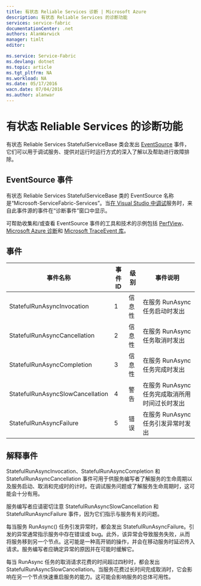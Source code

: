 ```yaml
---
title: 有状态 Reliable Services 诊断 | Microsoft Azure
description: 有状态 Reliable Services 的诊断功能
services: service-fabric
documentationCenter: .net
authors: AlanWarwick
manager: timlt
editor: 

ms.service: Service-Fabric
ms.devlang: dotnet
ms.topic: article
ms.tgt_pltfrm: NA
ms.workload: NA
ms.date: 05/17/2016
wacn.date: 07/04/2016
ms.author: alanwar
---
```


# 有状态 Reliable Services 的诊断功能
有状态 Reliable Services StatefulServiceBase 类会发出 [EventSource](https://msdn.microsoft.com/zh-cn/library/system.diagnostics.tracing.eventsource.aspx) 事件，它们可以用于调试服务、提供对运行时运行方式的深入了解以及帮助进行故障排除。

## EventSource 事件
有状态 Reliable Services StatefulServiceBase 类的 EventSource 名称是“Microsoft-ServiceFabric-Services”。当[在 Visual Studio 中调试](./service-fabric-debugging-your-application.md)服务时，来自此事件源的事件在[](./service-fabric-diagnostics-how-to-monitor-and-diagnose-services-locally.md#view-service-fabric-system-events-in-visual-studio)“诊断事件”窗口中显示。

可帮助收集和/或查看 EventSource 事件的工具和技术的示例包括 [PerfView](http://www.microsoft.com/download/details.aspx?id=28567)、[Microsoft Azure 诊断](../cloud-services/cloud-services-dotnet-diagnostics.md)和 [Microsoft TraceEvent 库](http://www.nuget.org/packages/Microsoft.Diagnostics.Tracing.TraceEvent)。

## 事件

|事件名称|事件 ID|级别|事件说明|
|----------|--------|-----|-----------------|
|StatefulRunAsyncInvocation|1|信息性|在服务 RunAsync 任务启动时发出|
|StatefulRunAsyncCancellation|2|信息性|在服务 RunAsync 任务取消时发出|
|StatefulRunAsyncCompletion|3|信息性|在服务 RunAsync 任务完成时发出|
|StatefulRunAsyncSlowCancellation|4|警告|在服务 RunAsync 任务完成取消所用时间过长时发出|
|StatefulRunAsyncFailure|5|错误|在服务 RunAsync 任务引发异常时发出|

## 解释事件

StatefulRunAsyncInvocation、StatefulRunAsyncCompletion 和 StatefulRunAsyncCancellation 事件可用于供服务编写者了解服务的生命周期以及服务启动、取消和完成时的计时。在调试服务问题或了解服务生命周期时，这可能会十分有用。

服务编写者应请密切注意 StatefulRunAsyncSlowCancellation 和 StatefulRunAsyncFailure 事件，因为它们指示与服务有关的问题。

每当服务 RunAsync() 任务引发异常时，都会发出 StatefulRunAsyncFailure。引发的异常通常指示服务中存在错误或 bug。此外，该异常会导致服务失败，从而将服务移到另一个节点。这可能是一种高开销的操作，并会在移动服务时延迟传入请求。服务编写者应确定异常的原因并在可能时缓解它。

每当 RunAsync 任务的取消请求花费的时间超过四秒时，都会发出 StatefulRunAsyncSlowCancellation。当服务花费过长时间完成取消时，它会影响在另一个节点快速重启服务的能力。这可能会影响服务的总体可用性。

<!---HONumber=Mooncake_0627_2016-->